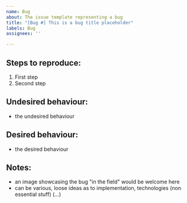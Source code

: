 ```yaml
---
name: Bug
about: The issue template representing a bug
title: "[Bug #] This is a bug title placeholder"
labels: Bug
assignees: ''

---
```


## Steps to reproduce:
1. First step
2. Second step

## Undesired behaviour: 
* the undesired behaviour

## Desired behaviour:
*  the desired behaviour

## Notes:
* an image showcasing the bug "in the field" would be welcome here 
* can be various, loose ideas as to implementation, technologies (non essential stuff)
(...)
